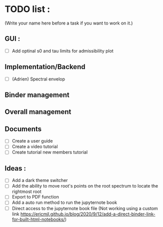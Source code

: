 # TODO list :

(Write your name here before a task if you want to work on it.)

## GUI :

- [ ] Add optinal s0 and tau limits for admissibility plot

## Implementation/Backend

- [ ] (Adrien) Spectral envelop

## Binder management

## Overall management

## Documents

- [ ] Create a user guide
- [ ] Create a video tutorial
- [ ] Create tutorial new members tutorial

## Ideas :

- [ ] Add a dark theme switcher
- [ ] Add the ability to move root's points on the root spectrum to locate the rightmost root
- [ ] Export to PDF function
- [ ] Add a auto run method to run the jupyternote book
- [ ] Direct access to the jupyternote book file (Not working using a custom link https://ericmjl.github.io/blog/2020/9/12/add-a-direct-binder-link-for-built-html-notebooks/)
